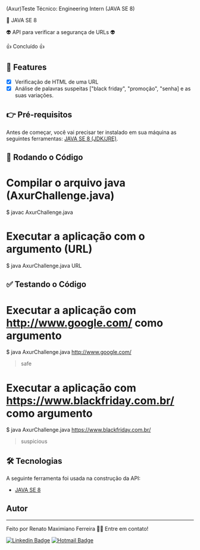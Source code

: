 (Axur)Teste Técnico: Engineering Intern (JAVA SE 8)

🔗 JAVA SE 8

👽 API para verificar a segurança de URLs 👽

👍 Concluído 👍

## 🧙‍ Features

- [x] Verificação de HTML de uma URL
- [x] Análise de palavras suspeitas ["black friday", "promoção", "senha] e as suas variações.

## 👉 Pré-requisitos

Antes de começar, você vai precisar ter instalado em sua máquina as seguintes ferramentas:
[JAVA SE 8 (JDK/JRE)](https://www.oracle.com/java/technologies/javase/javase-jdk8-downloads.html). 

## 🏃 Rodando o Código

# Compilar o arquivo java (AxurChallenge.java)
$ javac AxurChallenge.java 

# Executar a aplicação com o argumento (URL)
$ java AxurChallenge.java URL

## ✅ Testando o Código

# Executar a aplicação com http://www.google.com/ como argumento
$ java AxurChallenge.java http://www.google.com/
> safe

# Executar a aplicação com https://www.blackfriday.com.br/ como argumento
$ java AxurChallenge.java https://www.blackfriday.com.br/
> suspicious

## 🛠 Tecnologias

A seguinte ferramenta foi usada na construção da API:

- [JAVA SE 8](https://nodejs.org/en/)

## Autor
---
 
Feito por Renato Maximiano Ferreira 👋🏽 Entre em contato!

[![Linkedin Badge](https://img.shields.io/badge/-Renato-blue?style=flat-square&logo=Linkedin&logoColor=white&link=https://www.linkedin.com/in/rafaelmfer/)](https://www.linkedin.com/in/renato-maximiano-ferreira-93b57b123/) 
[![Hotmail Badge](https://img.shields.io/badge/hotmail-renato__maxferreira%40hotmail.com-orange)](mailto:renato_maxferreira@hotmail.com)
